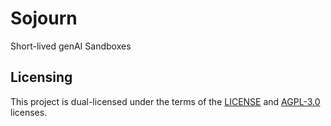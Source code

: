 # Sojourn
Short-lived genAI Sandboxes

## Licensing
This project is dual-licensed under the terms of the [LICENSE](LICENSE) and [AGPL-3.0](LICENSE-AGPL) licenses.

